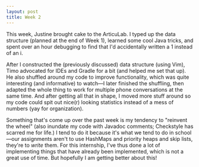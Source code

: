 ```yaml
---
layout: post
title: Week 2
---
```


This week, Justine brought cake to the ArticuLab.
I typed up the data structure (planned at the end of Week 1),
learned some cool Java tricks,
and spent over an hour debugging to find that I'd accidentally written a
1 instead of an i.

After I constructed the (previously discussed) data structure (using Vim),
Timo advocated for IDEs and Gradle for a bit (and helped me set that up).
He also shuffled around my code to improve functionality, which was quite
interesting (and informative) to watch—I later finished the shuffling, then
adapted the whole thing to work for multiple phone conversations at the same
time. And after getting all that in shape, I moved more stuff around so my
code could spit out nice(r) looking statistics instead of a mess of numbers
(yay for organization).

Something that's come up over the past week is my tendency to
"reinvent the wheel" (also inundate my code with Javadoc comments;
Checkstyle has scarred me for life.) I tend to do it because it's what we tend
to do in school—our assignments aren't to use HashMaps and priority heaps
and skip lists, they're to *write* them.
For this internship, I've thus done a lot of implementing things that have
already been implemented, which is not a great use of time. But hopefully I am
getting better about this!
